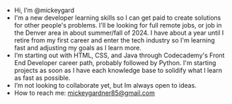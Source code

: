 - Hi, I’m @mickeygard
- I'm a new developer learning skills so I can get paid to create solutions for other people's problems. I'll be looking for full remote jobs, or job in the Denver area in about summer/fall of 2024. I have about a year until I retire from my first career and enter the tech industry so I'm learning fast and adjusting my goals as I learn more.
-  I’m starting out with HTML, CSS, and Java through Codecademy's Front End Developer career path, probably followed by Python. I'm starting projects as soon as I have each knowledge base to solidify what I learn as fast as possible.
-  I’m not looking to collaborate yet, but Im always open to ideas.
-  How to reach me: mickeygardner85@gmail.com

<!---
mickeygard/mickeygard is a ✨ special ✨ repository because its `README.md` (this file) appears on your GitHub profile.
You can click the Preview link to take a look at your changes.
--->
